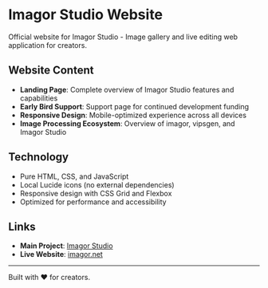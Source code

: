 # Imagor Studio Website

Official website for Imagor Studio - Image gallery and live editing web application for creators.

## Website Content

- **Landing Page**: Complete overview of Imagor Studio features and capabilities
- **Early Bird Support**: Support page for continued development funding
- **Responsive Design**: Mobile-optimized experience across all devices
- **Image Processing Ecosystem**: Overview of imagor, vipsgen, and Imagor Studio

## Technology

- Pure HTML, CSS, and JavaScript
- Local Lucide icons (no external dependencies)
- Responsive design with CSS Grid and Flexbox
- Optimized for performance and accessibility

## Links

- **Main Project**: [Imagor Studio](https://github.com/cshum/imagor-studio)
- **Live Website**: [imagor.net](https://imagor.net)

---

Built with ❤️ for creators.
